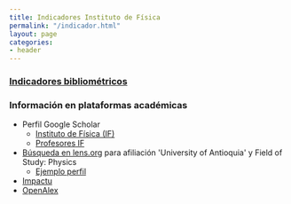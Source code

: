 ```yaml
---
title: Indicadores Instituto de Física
permalink: "/indicador.html"
layout: page
categories:
- header
---
```


### [Indicadores bibliométricos](https://sites.google.com/a/fisica.udea.edu.co/fisica/)

### Información en plataformas académicas

* Perfil Google Scholar 
  * [Instituto de Física (IF)](https://scholar.google.com/citations?sortby=pubdate&hl=en&user=mxSOjTYAAAAJ&view_op=list_works)
  * [Profesores IF](https://scholar.google.com/citations?hl=en&view_op=search_authors&mauthors=physics%7C"instituto+de+fisica"%7Castronomy%7Castronomia+antioquia)
* [Búsqueda en lens.org](https://www.lens.org/lens/scholar/search/results?q=author.affiliation.name.keyword:(University%20of%20Antioquia)&page=0&limit=10&orderBy=%2Bscore&filterMap=%7B%22field_of_study%22:%7B%22Physics%22:true%7D%7D&dateFilterField=year_published&previewType=SCHOLAR_ANALYSIS&preview=true&regexEnabled=false) para afiliación 'University of Antioquia' y Field of Study: Physics
  * [Ejemplo perfil](https://www.lens.org/lens/scholar/search/results?q=author.display_name:%20%22Diego%20Restrepo%22~2&page=0&limit=10&orderBy=%2Bscore&filterMap=%7B%22author.affiliation%22:%7B%22University%20of%20Antioquia%22:true%7D%7D&dateFilterField=year_published&previewType=SCHOLAR_ANALYSIS&preview=true&regexEnabled=false)
* [Impactu](https://impactu.colav.co/search/affiliations/department?max=10&page=1&sort=citations-&keywords="Instituto+de+F%C3%ADsica")
* [OpenAlex](https://openalex.org/works?filter=authorships.institutions.lineage%3AI35961687,concepts.id%3AC121332964,concepts.id%3A%21C71924100,concepts.id%3A%21C127413603,concepts.id%3A%21C15744967,concepts.id%3A%21C127313418,concepts.id%3A%21C185592680,concepts.id%3A%21C86803240)




